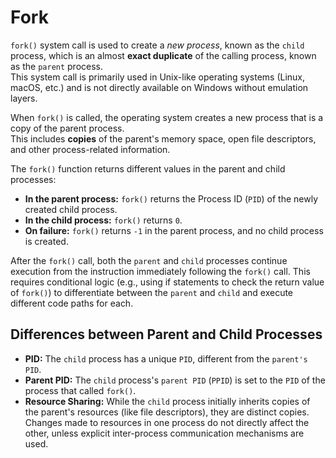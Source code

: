 Fork
=====
  
`fork()` system call is used to create a *new process*, known as the `child` process, which is an almost **exact duplicate** of the calling process, known as the `parent` process.  
This system call is primarily used in Unix-like operating systems (Linux, macOS, etc.) and is not directly available on Windows without emulation layers.  
  
When `fork()` is called, the operating system creates a new process that is a copy of the parent process.  
This includes **copies** of the parent's memory space, open file descriptors, and other process-related information.  
  
The `fork()` function returns different values in the parent and child processes:  
- **In the parent process:** `fork()` returns the Process ID (`PID`) of the newly created child process.
- **In the child process:** `fork()` returns `0`.
- **On failure:** `fork()` returns `-1` in the parent process, and no child process is created.
  
After the `fork()` call, both the `parent` and `child` processes continue execution from the instruction immediately following the `fork()` call.
This requires conditional logic (e.g., using if statements to check the return value of `fork()`) to differentiate between the `parent` and `child` and execute different code paths for each.  
  
Differences between Parent and Child Processes
-----------------------------------------------
- **PID:** The `child` process has a unique `PID`, different from the `parent's` `PID`.
- **Parent PID:** The `child` process's `parent PID` (`PPID`) is set to the `PID` of the process that called `fork()`.
- **Resource Sharing:** While the `child` process initially inherits copies of the parent's resources (like file descriptors), they are distinct copies.  
    Changes made to resources in one process do not directly affect the other, unless explicit inter-process communication mechanisms are used.  